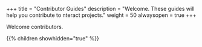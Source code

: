 +++
title = "Contributor Guides"
description = "Welcome. These guides will help you contribute to nteract projects."
weight = 50
alwaysopen = true
+++

Welcome contributors.

{{% children showhidden="true" %}}